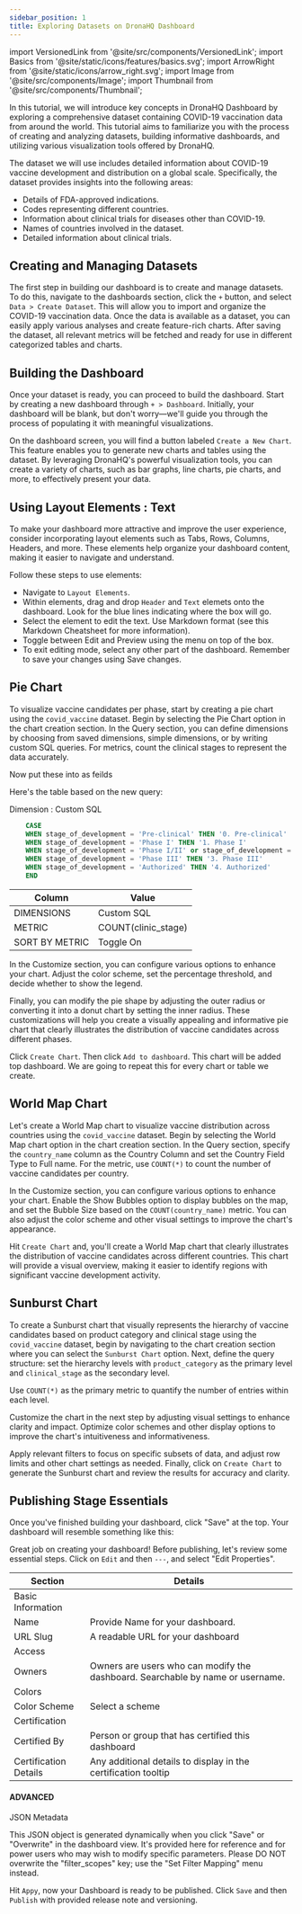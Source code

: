 ```yaml
---
sidebar_position: 1
title: Exploring Datasets on DronaHQ Dashboard
---
```


import VersionedLink from '@site/src/components/VersionedLink'; import Basics from
'@site/static/icons/features/basics.svg'; import ArrowRight from '@site/static/icons/arrow_right.svg'; import Image from
'@site/src/components/Image'; import Thumbnail from '@site/src/components/Thumbnail';

In this tutorial, we will introduce key concepts in DronaHQ Dashboard by exploring a comprehensive dataset containing
COVID-19 vaccination data from around the world. This tutorial aims to familiarize you with the process of creating and
analyzing datasets, building informative dashboards, and utilizing various visualization tools offered by DronaHQ.

The dataset we will use includes detailed information about COVID-19 vaccine development and distribution on a global
scale. Specifically, the dataset provides insights into the following areas:

- Details of FDA-approved indications.
- Codes representing different countries.
- Information about clinical trials for diseases other than COVID-19.
- Names of countries involved in the dataset.
- Detailed information about clinical trials.

## Creating and Managing Datasets

The first step in building our dashboard is to create and manage datasets. To do this, navigate to the dashboards
section, click the `+` button, and select `Data > Create Dataset`. This will allow you to import and organize the
COVID-19 vaccination data. Once the data is available as a dataset, you can easily apply various analyses and create
feature-rich charts. After saving the dataset, all relevant metrics will be fetched and ready for use in different
categorized tables and charts.

## Building the Dashboard

Once your dataset is ready, you can proceed to build the dashboard. Start by creating a new dashboard through
`+ > Dashboard`. Initially, your dashboard will be blank, but don't worry—we'll guide you through the process of
populating it with meaningful visualizations.

On the dashboard screen, you will find a button labeled `Create a New Chart`. This feature enables you to generate new
charts and tables using the dataset. By leveraging DronaHQ's powerful visualization tools, you can create a variety of
charts, such as bar graphs, line charts, pie charts, and more, to effectively present your data.

## Using Layout Elements : Text

To make your dashboard more attractive and improve the user experience, consider incorporating layout elements such as
Tabs, Rows, Columns, Headers, and more. These elements help organize your dashboard content, making it easier to
navigate and understand.

Follow these steps to use elements:

- Navigate to `Layout Elements`.
- Within elements, drag and drop `Header` and `Text` elemets onto the dashboard. Look for the blue lines indicating where the box will go.
- Select the element to edit the text. Use Markdown format (see this Markdown Cheatsheet for more information).
- Toggle between Edit and Preview using the menu on top of the box.
- To exit editing mode, select any other part of the dashboard. Remember to save your changes using Save changes.


## Pie Chart

To visualize vaccine candidates per phase, start by creating a pie chart using the `covid_vaccine` dataset. Begin by selecting the Pie Chart option in the chart creation section. In the Query section, you can define dimensions by choosing from saved dimensions, simple dimensions, or by writing custom SQL queries. For metrics, count the clinical stages to represent the data accurately.

Now put these into as feilds

Here's the table based on the new query:



Dimension : Custom SQL 

```sql
    CASE 
    WHEN stage_of_development = 'Pre-clinical' THEN '0. Pre-clinical'
    WHEN stage_of_development = 'Phase I' THEN '1. Phase I' 
    WHEN stage_of_development = 'Phase I/II' or stage_of_development = 'Phase II' THEN '2. Phase II or Combined I/II'
    WHEN stage_of_development = 'Phase III' THEN '3. Phase III'
    WHEN stage_of_development = 'Authorized' THEN '4. Authorized'
    END
```

| Column                | Value                  |
|-----------------------|------------------------|
| DIMENSIONS            | Custom SQL            |
| METRIC                | COUNT(clinic_stage)                  |
| SORT BY METRIC        | Toggle On           |

In the Customize section, you can configure various options to enhance your chart. Adjust the color scheme, set the percentage threshold, and decide whether to show the legend. 

Finally, you can modify the pie shape by adjusting the outer radius or converting it into a donut chart by setting the inner radius. These customizations will help you create a visually appealing and informative pie chart that clearly illustrates the distribution of vaccine candidates across different phases.

Click `Create Chart`. Then click `Add to dashboard`. This chart will be added top dashboard. We are going to repeat this for every chart or table we create.

## World Map Chart

Let's create a World Map chart to visualize vaccine distribution across countries using the `covid_vaccine` dataset. Begin by selecting the World Map chart option in the chart creation section. In the Query section, specify the `country_name` column as the Country Column and set the Country Field Type to Full name. For the metric, use `COUNT(*)` to count the number of vaccine candidates per country.

In the Customize section, you can configure various options to enhance your chart. Enable the Show Bubbles option to display bubbles on the map, and set the Bubble Size based on the `COUNT(country_name)` metric. You can also adjust the color scheme and other visual settings to improve the chart's appearance.

Hit `Create Chart` and, you'll create a World Map chart that clearly illustrates the distribution of vaccine candidates across different countries. This chart will provide a visual overview, making it easier to identify regions with significant vaccine development activity.

## Sunburst Chart

To create a Sunburst chart that visually represents the hierarchy of vaccine candidates based on product category and clinical stage using the `covid_vaccine` dataset, begin by navigating to the chart creation section where you can select the `Sunburst Chart` option. 
Next, define the query structure: 
set the hierarchy levels with `product_category` as the primary level and `clinical_stage` as the secondary level. 

Use `COUNT(*)` as the primary metric to quantify the number of entries within each level.

Customize the chart in the next step by adjusting visual settings to enhance clarity and impact. Optimize color schemes and other display options to improve the chart's intuitiveness and informativeness.

Apply relevant filters to focus on specific subsets of data, and adjust row limits and other chart settings as needed. Finally, click on `Create Chart` to generate the Sunburst chart and review the results for accuracy and clarity. 


## Publishing Stage Essentials

Once you've finished building your dashboard, click "Save" at the top. Your dashboard will resemble something like this:

Great job on creating your dashboard! Before publishing, let's review some essential steps. Click on `Edit` and then `---`, and select "Edit Properties".



| Section                 | Details                                                                 |
|-------------------------|-------------------------------------------------------------------------|
| Basic Information   |                                                                       |
| Name                    | Provide Name for your dashboard.                                                   |
| URL Slug                | A readable URL for your dashboard                                       |
| Access              |                                                                       |
| Owners                  | Owners are users who can modify the dashboard. Searchable by name or username. |
| Colors              |                                                                       |
| Color Scheme            | Select a scheme                                                         |
| Certification       |                                                                       |
| Certified By            | Person or group that has certified this dashboard                       |
| Certification Details   | Any additional details to display in the certification tooltip           |


#### ADVANCED

JSON Metadata

This JSON object is generated dynamically when you click "Save" or "Overwrite" in the dashboard view. It's provided here for reference and for power users who may wish to modify specific parameters. Please DO NOT overwrite the "filter_scopes" key; use the "Set Filter Mapping" menu instead.


Hit `Appy`, now your Dashboard is ready to be published. Click `Save` and then `Publish` with provided release note and versioning.